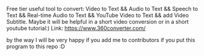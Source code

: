 Free tier useful tool to convert: Video to Text && Audio to Text && Speech to Text && Real-time Audio to Text && YouTube Video to Text && add Video Subtitle. Maybe it will be helpful in a short video conversion or in a short youtube tutorial:) Link: https://www.360converter.com/

by the way I will be very happy if you add me to contributors if you put this program to this repo :D

